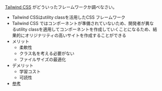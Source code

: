 [Tailwind CSS](https://tailwindcss.com/) がどういったフレームワークか調べなさい。
- Tailwind CSSはutility classを活用したCSS フレームワーク
- Tailwind CSS ではコンポーネントが準備されていないため、開発者が異なるutility classを適用してコンポーネントを作成していくことになるため、結果的にオリジナリティの高いサイトを作成することができる
- メリット
    - 柔軟性
    - クラス名を考える必要がない
    - ファイルサイズの最適化
- デメリット
    - 学習コスト
    - 可読性
- [参考](https://qiita.com/Hirohana/items/2a33c96cbdf494958a2e)